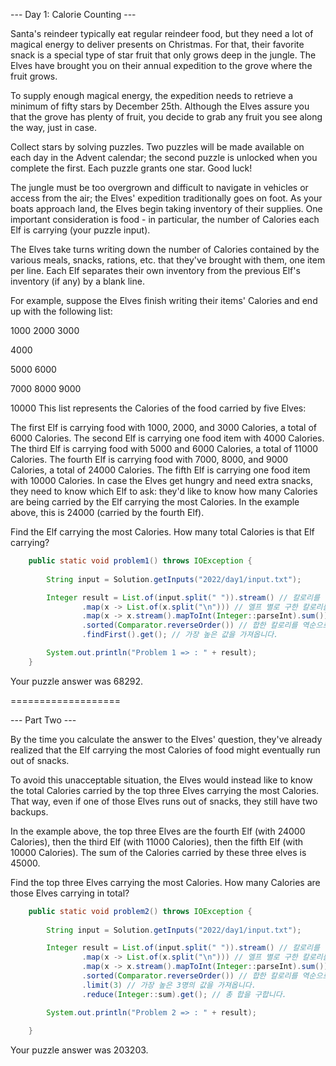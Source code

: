 --- Day 1: Calorie Counting ---

Santa's reindeer typically eat regular reindeer food, but they need a lot of magical energy to deliver presents on Christmas. For that, their favorite snack is a special type of star fruit that only grows deep in the jungle. The Elves have brought you on their annual expedition to the grove where the fruit grows.

To supply enough magical energy, the expedition needs to retrieve a minimum of fifty stars by December 25th. Although the Elves assure you that the grove has plenty of fruit, you decide to grab any fruit you see along the way, just in case.

Collect stars by solving puzzles. Two puzzles will be made available on each day in the Advent calendar; the second puzzle is unlocked when you complete the first. Each puzzle grants one star. Good luck!

The jungle must be too overgrown and difficult to navigate in vehicles or access from the air; the Elves' expedition traditionally goes on foot. As your boats approach land, the Elves begin taking inventory of their supplies. One important consideration is food - in particular, the number of Calories each Elf is carrying (your puzzle input).

The Elves take turns writing down the number of Calories contained by the various meals, snacks, rations, etc. that they've brought with them, one item per line. Each Elf separates their own inventory from the previous Elf's inventory (if any) by a blank line.

For example, suppose the Elves finish writing their items' Calories and end up with the following list:

1000
2000
3000

4000

5000
6000

7000
8000
9000

10000
This list represents the Calories of the food carried by five Elves:

The first Elf is carrying food with 1000, 2000, and 3000 Calories, a total of 6000 Calories.
The second Elf is carrying one food item with 4000 Calories.
The third Elf is carrying food with 5000 and 6000 Calories, a total of 11000 Calories.
The fourth Elf is carrying food with 7000, 8000, and 9000 Calories, a total of 24000 Calories.
The fifth Elf is carrying one food item with 10000 Calories.
In case the Elves get hungry and need extra snacks, they need to know which Elf to ask: they'd like to know how many Calories are being carried by the Elf carrying the most Calories. In the example above, this is 24000 (carried by the fourth Elf).

Find the Elf carrying the most Calories. How many total Calories is that Elf carrying?

~~~java
    public static void problem1() throws IOException {
    
        String input = Solution.getInputs("2022/day1/input.txt");

        Integer result = List.of(input.split(" ")).stream() // 칼로리를 엘프 별로 분리합니다.
                .map(x -> List.of(x.split("\n"))) // 엘프 별로 구한 칼로리를 분리합니다.
                .map(x -> x.stream().mapToInt(Integer::parseInt).sum()) // 구한 칼로리를 합해줍니다.
                .sorted(Comparator.reverseOrder()) // 합한 칼로리를 역순으로 정렬합니다.
                .findFirst().get(); // 가장 높은 값을 가져옵니다.

        System.out.println("Problem 1 => : " + result);
    }
~~~

Your puzzle answer was 68292.


===================


--- Part Two ---

By the time you calculate the answer to the Elves' question, they've already realized that the Elf carrying the most Calories of food might eventually run out of snacks.

To avoid this unacceptable situation, the Elves would instead like to know the total Calories carried by the top three Elves carrying the most Calories. That way, even if one of those Elves runs out of snacks, they still have two backups.

In the example above, the top three Elves are the fourth Elf (with 24000 Calories), then the third Elf (with 11000 Calories), then the fifth Elf (with 10000 Calories). The sum of the Calories carried by these three elves is 45000.

Find the top three Elves carrying the most Calories. How many Calories are those Elves carrying in total?

~~~java
    public static void problem2() throws IOException {
    
        String input = Solution.getInputs("2022/day1/input.txt");

        Integer result = List.of(input.split(" ")).stream() // 칼로리를 엘프 별로 분리합니다.
                .map(x -> List.of(x.split("\n"))) // 엘프 별로 구한 칼로리를 분리합니다.
                .map(x -> x.stream().mapToInt(Integer::parseInt).sum()) // 구한 칼로리를 합해줍니다.
                .sorted(Comparator.reverseOrder()) // 합한 칼로리를 역순으로 정렬합니다.
                .limit(3) // 가장 높은 3명의 값을 가져옵니다.
                .reduce(Integer::sum).get(); // 총 합을 구합니다.

        System.out.println("Problem 2 => : " + result);
        
    }
~~~

Your puzzle answer was 203203.

